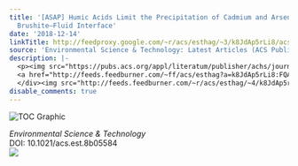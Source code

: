```yaml
---
title: '[ASAP] Humic Acids Limit the Precipitation of Cadmium and Arsenate at the
  Brushite–Fluid Interface'
date: '2018-12-14'
linkTitle: http://feedproxy.google.com/~r/acs/esthag/~3/k8JdAp5rLi8/acs.est.8b05584
source: 'Environmental Science & Technology: Latest Articles (ACS Publications)'
description: |-
  <p><img src="https://pubs.acs.org/appl/literatum/publisher/achs/journals/content/esthag/0/esthag.ahead-of-print/acs.est.8b05584/20181214/images/medium/es-2018-05584q_0009.gif" alt="TOC Graphic"/></p><div><cite>Environmental Science & Technology</cite></div><div>DOI: 10.1021/acs.est.8b05584</div><div class="feedflare">
  <a href="http://feeds.feedburner.com/~ff/acs/esthag?a=k8JdAp5rLi8:FQAGeKZ0yzU:yIl2AUoC8zA"><img src="http://feeds.feedburner.com/~ff/acs/esthag?d=yIl2AUoC8zA" border="0"></img></a>
  </div><img src="http://feeds.feedburner.com/~r/acs/esthag/~4/k8JdAp5rLi8" height="1" width="1" ...
disable_comments: true
---
```

<p><img src="https://pubs.acs.org/appl/literatum/publisher/achs/journals/content/esthag/0/esthag.ahead-of-print/acs.est.8b05584/20181214/images/medium/es-2018-05584q_0009.gif" alt="TOC Graphic"/></p><div><cite>Environmental Science & Technology</cite></div><div>DOI: 10.1021/acs.est.8b05584</div><div class="feedflare">
<a href="http://feeds.feedburner.com/~ff/acs/esthag?a=k8JdAp5rLi8:FQAGeKZ0yzU:yIl2AUoC8zA"><img src="http://feeds.feedburner.com/~ff/acs/esthag?d=yIl2AUoC8zA" border="0"></img></a>
</div><img src="http://feeds.feedburner.com/~r/acs/esthag/~4/k8JdAp5rLi8" height="1" width="1" ...